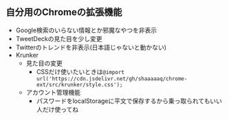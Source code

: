 ## 自分用のChromeの拡張機能
- Google検索のいらない情報とか邪魔なやつを非表示
- TweetDeckの見た目を少し変更
- Twitterのトレンドを非表示(日本語じゃないと動かない)
- Krunker
    - 見た目の変更
        - CSSだけ使いたいときは`@import url('https://cdn.jsdelivr.net/gh/shaaaaaq/chrome-ext/src/krunker/style.css');`
    - アカウント管理機能
        - パスワードをlocalStorageに平文で保存するから乗っ取られてもいい人だけ使ってね